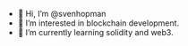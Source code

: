 - 👋 Hi, I’m @svenhopman
- 👀 I’m interested in blockchain development.
- 🌱 I’m currently learning solidity and web3.

<!---
svenhopman/svenhopman is a ✨ special ✨ repository because its `README.md` (this file) appears on your GitHub profile.
You can click the Preview link to take a look at your changes.
--->
